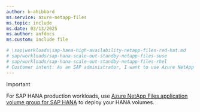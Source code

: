 ```yaml
---
author: b-ahibbard
ms.service: azure-netapp-files
ms.topic: include
ms.date: 03/13/2025
ms.author: anfdocs
ms.custom: include file

# \sap\workloads\sap-hana-high-availability-netapp-files-red-hat.md
# sap/workloads/sap-hana-scale-out-standby-netapp-files-suse
# sap/workloads/sap-hana-scale-out-standby-netapp-files-rhel
# Customer intent: As an SAP administrator, I want to use Azure NetApp Files for deploying HANA volumes, so that I can ensure high availability and optimal performance for my production workloads.
---
```


>[!IMPORTANT]
>For SAP HANA production workloads, use [Azure NetApp Files application volume group for SAP HANA](../application-volume-group-introduction.md) to deploy your HANA volumes.